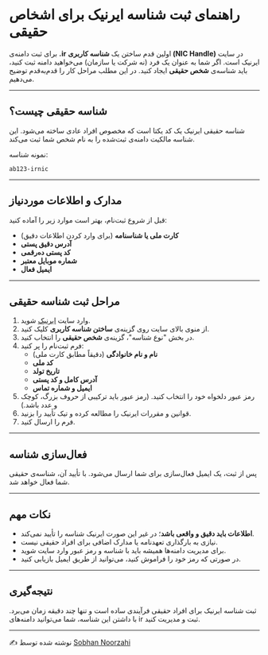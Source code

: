 # راهنمای ثبت شناسه ایرنیک برای اشخاص حقیقی

برای ثبت دامنه‌ی **.ir** اولین قدم ساختن یک **شناسه کاربری (NIC Handle)** در سایت ایرنیک است. اگر شما به عنوان یک فرد (نه شرکت یا سازمان) می‌خواهید دامنه ثبت کنید، باید شناسه‌ی **شخص حقیقی** ایجاد کنید. در این مطلب مراحل کار را قدم‌به‌قدم توضیح می‌دهیم.

---

## شناسه حقیقی چیست؟
شناسه حقیقی ایرنیک یک کد یکتا است که مخصوص افراد عادی ساخته می‌شود. این شناسه مالکیت دامنه‌ی ثبت‌شده را به نام شخص شما ثبت می‌کند.  

نمونه شناسه:  
```
ab123-irnic
```
---

## مدارک و اطلاعات موردنیاز
قبل از شروع ثبت‌نام، بهتر است موارد زیر را آماده کنید:

- **کارت ملی یا شناسنامه** (برای وارد کردن اطلاعات دقیق)  
- **آدرس دقیق پستی**  
- **کد پستی ده‌رقمی**  
- **شماره موبایل معتبر**  
- **ایمیل فعال**  

---

## مراحل ثبت شناسه حقیقی
1. وارد سایت [ایرنیک](https://www.nic.ir) شوید.  
2. از منوی بالای سایت روی گزینه‌ی **ساختن شناسه کاربری** کلیک کنید.  
3. در بخش "نوع شناسه"، گزینه‌ی **شخص حقیقی** را انتخاب کنید.  
4. فرم ثبت‌نام را پر کنید:  
   - **نام و نام خانوادگی** (دقیقاً مطابق کارت ملی)  
   - **کد ملی**  
   - **تاریخ تولد**  
   - **آدرس کامل و کد پستی**  
   - **ایمیل و شماره تماس**  
5. رمز عبور دلخواه خود را انتخاب کنید. (رمز عبور باید ترکیبی از حروف بزرگ، کوچک و عدد باشد.)  
6. قوانین و مقررات ایرنیک را مطالعه کرده و تیک تأیید را بزنید.  
7. فرم را ارسال کنید.  

---

## فعال‌سازی شناسه
پس از ثبت، یک ایمیل فعال‌سازی برای شما ارسال می‌شود. با تأیید آن، شناسه‌ی حقیقی شما فعال خواهد شد.  

---

## نکات مهم
- **اطلاعات باید دقیق و واقعی باشد**؛ در غیر این صورت ایرنیک شناسه را تأیید نمی‌کند.  
- نیازی به بارگذاری تعهدنامه یا مدارک اضافی برای افراد حقیقی نیست.  
- برای مدیریت دامنه‌ها همیشه باید با شناسه و رمز عبور وارد سایت شوید.  
- در صورتی که رمز خود را فراموش کنید، می‌توانید از طریق ایمیل بازیابی کنید.  

---

## نتیجه‌گیری
ثبت شناسه ایرنیک برای افراد حقیقی فرآیندی ساده است و تنها چند دقیقه زمان می‌برد. با داشتن این شناسه، شما می‌توانید دامنه‌های ir ثبت و مدیریت کنید.  

---

✍️ نوشته شده توسط [Sobhan Noorzahi](https://github.com/Sobhan-nz)  

